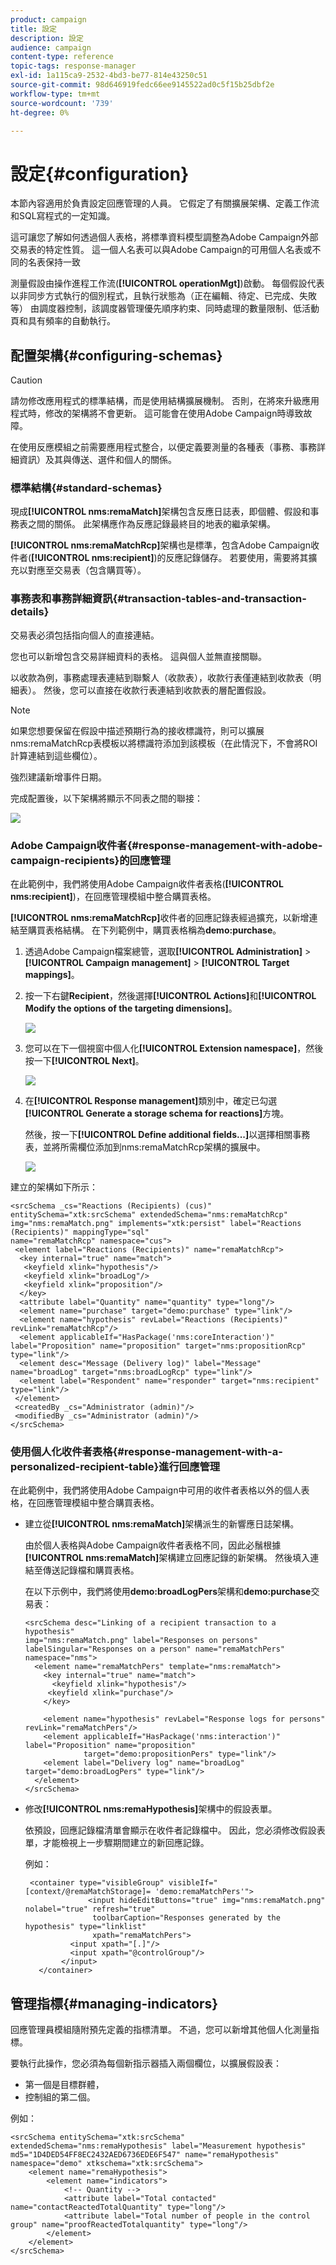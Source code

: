 ```yaml
---
product: campaign
title: 設定
description: 設定
audience: campaign
content-type: reference
topic-tags: response-manager
exl-id: 1a115ca9-2532-4bd3-be77-814e43250c51
source-git-commit: 98d646919fedc66ee9145522ad0c5f15b25dbf2e
workflow-type: tm+mt
source-wordcount: '739'
ht-degree: 0%

---
```


# 設定{#configuration}

本節內容適用於負責設定回應管理的人員。 它假定了有關擴展架構、定義工作流和SQL寫程式的一定知識。

這可讓您了解如何透過個人表格，將標準資料模型調整為Adobe Campaign外部交易表的特定性質。 這一個人名表可以與Adobe Campaign的可用個人名表或不同的名表保持一致

測量假設由操作進程工作流(**[!UICONTROL operationMgt]**)啟動。 每個假設代表以非同步方式執行的個別程式，且執行狀態為（正在編輯、待定、已完成、失敗等） 由調度器控制，該調度器管理優先順序約束、同時處理的數量限制、低活動頁和具有頻率的自動執行。

## 配置架構{#configuring-schemas}

>[!CAUTION]
>
>請勿修改應用程式的標準結構，而是使用結構擴展機制。 否則，在將來升級應用程式時，修改的架構將不會更新。 這可能會在使用Adobe Campaign時導致故障。

在使用反應模組之前需要應用程式整合，以便定義要測量的各種表（事務、事務詳細資訊）及其與傳送、選件和個人的關係。

### 標準結構{#standard-schemas}

現成&#x200B;**[!UICONTROL nms:remaMatch]**&#x200B;架構包含反應日誌表，即個體、假設和事務表之間的關係。 此架構應作為反應記錄最終目的地表的繼承架構。

**[!UICONTROL nms:remaMatchRcp]**&#x200B;架構也是標準，包含Adobe Campaign收件者(**[!UICONTROL nms:recipient]**)的反應記錄儲存。 若要使用，需要將其擴充以對應至交易表（包含購買等）。

### 事務表和事務詳細資訊{#transaction-tables-and-transaction-details}

交易表必須包括指向個人的直接連結。

您也可以新增包含交易詳細資料的表格。 這與個人並無直接關聯。

以收款為例，事務處理表連結到聯繫人（收款表），收款行表僅連結到收款表（明細表）。 然後，您可以直接在收款行表連結到收款表的層配置假設。

>[!NOTE]
>
>如果您想要保留在假設中描述預期行為的接收標識符，則可以擴展nms:remaMatchRcp表模板以將標識符添加到該模板（在此情況下，不會將ROI計算連結到這些欄位）。

強烈建議新增事件日期。

完成配置後，以下架構將顯示不同表之間的聯接：

![](assets/response_data_model.png)

### Adobe Campaign收件者{#response-management-with-adobe-campaign-recipients}的回應管理

在此範例中，我們將使用Adobe Campaign收件者表格(**[!UICONTROL nms:recipient]**)，在回應管理模組中整合購買表格。

**[!UICONTROL nms:remaMatchRcp]**&#x200B;收件者的回應記錄表經過擴充，以新增連結至購買表格結構。 在下列範例中，購買表格稱為&#x200B;**demo:purchase**。

1. 透過Adobe Campaign檔案總管，選取&#x200B;**[!UICONTROL Administration]** > **[!UICONTROL Campaign management]** > **[!UICONTROL Target mappings]**。
1. 按一下右鍵&#x200B;**Recipient**，然後選擇&#x200B;**[!UICONTROL Actions]**&#x200B;和&#x200B;**[!UICONTROL Modify the options of the targeting dimensions]**。

   ![](assets/delivery_mapping1.png)

1. 您可以在下一個視窗中個人化&#x200B;**[!UICONTROL Extension namespace]**，然後按一下&#x200B;**[!UICONTROL Next]**。

   ![](assets/delivery_mapping2.png)

1. 在&#x200B;**[!UICONTROL Response management]**&#x200B;類別中，確定已勾選&#x200B;**[!UICONTROL Generate a storage schema for reactions]**&#x200B;方塊。

   然後，按一下&#x200B;**[!UICONTROL Define additional fields...]**&#x200B;以選擇相關事務表，並將所需欄位添加到nms:remaMatchRcp架構的擴展中。

   ![](assets/delivery_mapping3.png)

建立的架構如下所示：

```
<srcSchema _cs="Reactions (Recipients) (cus)" entitySchema="xtk:srcSchema" extendedSchema="nms:remaMatchRcp" 
img="nms:remaMatch.png" implements="xtk:persist" label="Reactions (Recipients)" mappingType="sql"
name="remaMatchRcp" namespace="cus">  
 <element label="Reactions (Recipients)" name="remaMatchRcp">    
  <key internal="true" name="match">      
   <keyfield xlink="hypothesis"/>      
   <keyfield xlink="broadLog"/>      
   <keyfield xlink="proposition"/>    
  </key>    
  <attribute label="Quantity" name="quantity" type="long"/>    
  <element name="purchase" target="demo:purchase" type="link"/>    
  <element name="hypothesis" revLabel="Reactions (Recipients)" revLink="remaMatchRcp"/>    
  <element applicableIf="HasPackage('nms:coreInteraction')" label="Proposition" name="proposition" target="nms:propositionRcp" type="link"/>   
  <element desc="Message (Delivery log)" label="Message" name="broadLog" target="nms:broadLogRcp" type="link"/>    
  <element label="Respondent" name="responder" target="nms:recipient" type="link"/>  
 </element>  
 <createdBy _cs="Administrator (admin)"/>  
 <modifiedBy _cs="Administrator (admin)"/>
</srcSchema>
```

### 使用個人化收件者表格{#response-management-with-a-personalized-recipient-table}進行回應管理

在此範例中，我們將使用Adobe Campaign中可用的收件者表格以外的個人表格，在回應管理模組中整合購買表格。

* 建立從&#x200B;**[!UICONTROL nms:remaMatch]**&#x200B;架構派生的新響應日誌架構。

   由於個人表格與Adobe Campaign收件者表格不同，因此必鬚根據&#x200B;**[!UICONTROL nms:remaMatch]**&#x200B;架構建立回應記錄的新架構。 然後填入連結至傳送記錄檔和購買表格。

   在以下示例中，我們將使用&#x200B;**demo:broadLogPers**&#x200B;架構和&#x200B;**demo:purchase**&#x200B;交易表：

   ```
   <srcSchema desc="Linking of a recipient transaction to a hypothesis"    
   img="nms:remaMatch.png" label="Responses on persons" labelSingular="Responses on a person" name="remaMatchPers" namespace="nms">
     <element name="remaMatchPers" template="nms:remaMatch">
       <key internal="true" name="match">
         <keyfield xlink="hypothesis"/>
        <keyfield xlink="purchase"/>
       </key>
   
       <element name="hypothesis" revLabel="Response logs for persons" revLink="remaMatchPers"/>
       <element applicableIf="HasPackage('nms:interaction')" label="Proposition" name="proposition"
                target="demo:propositionPers" type="link"/>
       <element label="Delivery log" name="broadLog" target="demo:broadLogPers" type="link"/>
     </element>
   </srcSchema>
   ```

* 修改&#x200B;**[!UICONTROL nms:remaHypothesis]**&#x200B;架構中的假設表單。

   依預設，回應記錄檔清單會顯示在收件者記錄檔中。 因此，您必須修改假設表單，才能檢視上一步驟期間建立的新回應記錄。

   例如：

   ```
    <container type="visibleGroup" visibleIf="[context/@remaMatchStorage]= 'demo:remaMatchPers'">
                 <input hideEditButtons="true" img="nms:remaMatch.png" nolabel="true" refresh="true"
                  toolbarCaption="Responses generated by the hypothesis" type="linklist"
                  xpath="remaMatchPers">
             <input xpath="[.]"/>
             <input xpath="@controlGroup"/>
           </input>
      </container> 
   ```

## 管理指標{#managing-indicators}

回應管理員模組隨附預先定義的指標清單。 不過，您可以新增其他個人化測量指標。

要執行此操作，您必須為每個新指示器插入兩個欄位，以擴展假設表：

* 第一個是目標群體，
* 控制組的第二個。

例如：

```
<srcSchema entitySchema="xtk:srcSchema" extendedSchema="nms:remaHypothesis" label="Measurement hypothesis" 
md5="1D4DED54FF8EC2432AED6736EDE6F547" name="remaHypothesis" namespace="demo" xtkschema="xtk:srcSchema">  
    <element name="remaHypothesis">    
        <element name="indicators">      
            <!-- Quantity -->      
            <attribute label="Total contacted" name="contactReactedTotalQuantity" type="long"/>
            <attribute label="Total number of people in the control group" name="proofReactedTotalquantity" type="long"/> 
        </element> 
    </element>
</srcSchema>
```
